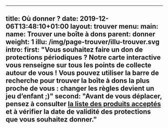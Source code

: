 ---

title: Où donner ?
date: 2019-12-06T13:48:10+01:00
layout: trouver
menu: 
    main:
        name: Trouver une boîte à dons
        parent: donner
        weight: 1
illu: /img/page-trouver/illu-trouver.svg
intro:
    first: "Vous souhaitez faire un don de protections périodiques ? Notre carte interactive vous renseigne sur tous les points de collecte autour de vous ! Vous pouvez utiliser la barre de recherche pour trouver la boîte à dons la plus proche de vous : changer les règles devient un jeu d’enfant ;)"
    second: "Avant de vous déplacer, pensez à consulter [la liste des produits acceptés](/donner/produits) et à vérifier la date de validité des protections que vous souhaitez donner."
---